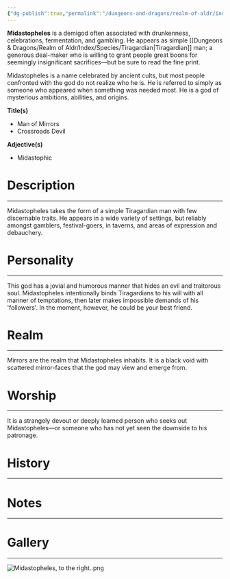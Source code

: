 ```yaml
---
{"dg-publish":true,"permalink":"/dungeons-and-dragons/realm-of-aldr/index/cosmology/demigods/midastopheles/"}
---
```


**Midastopheles** is a demigod often associated with drunkenness, celebrations, fermentation, and gambling. He appears as simple [[Dungeons & Dragons/Realm of Aldr/Index/Species/Tiragardian\|Tiragardian]] man; a generous deal-maker who is willing to grant people great boons for seemingly insignificant sacrifices—but be sure to read the fine print.

Midastopheles is a name celebrated by ancient cults, but most people confronted with the god do not realize who he is. He is referred to simply as someone who appeared when something was needed most. He is a god of mysterious ambitions, abilities, and origins.

**Title(s)**
- Man of Mirrors
- Crossroads Devil

**Adjective(s)**
- Midastophic
# Description
---
Midastopheles takes the form of a simple Tiragardian man with few discernable traits. He appears in a wide variety of settings, but reliably amongst gamblers, festival-goers, in taverns, and areas of expression and debauchery.
# Personality
---
This god has a jovial and humorous manner that hides an evil and traitorous soul. Midastopheles intentionally binds Tiragardians to his will with all manner of temptations, then later makes impossible demands of his 'followers'. In the moment, however, he could be your best friend.
# Realm
---
Mirrors are the realm that Midastopheles inhabits. It is a black void with scattered mirror-faces that the god may view and emerge from.
# Worship
---
It is a strangely devout or deeply learned person who seeks out Midastopheles—or someone who has not yet seen the downside to his patronage.
# History
---
# Notes
---
# Gallery
---
![Midastopheles, to the right..png](/img/user/Attachments/Dungeons%20&%20Dragons%20Attachments/Midastopheles,%20to%20the%20right..png)